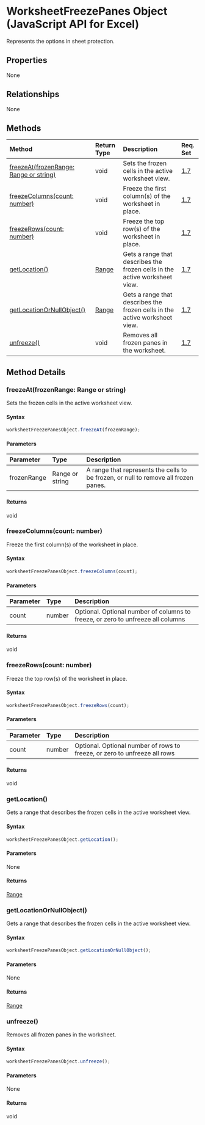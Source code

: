 # WorksheetFreezePanes Object (JavaScript API for Excel)

Represents the options in sheet protection.

## Properties

None

## Relationships
None


## Methods

| Method		   | Return Type	|Description| Req. Set|
|:---------------|:--------|:----------|:----|
|[freezeAt(frozenRange: Range or string)](#freezeatfrozenrange-range-or-string)|void|Sets the frozen cells in the active worksheet view.|[1.7](../requirement-sets/excel-api-requirement-sets.md)|
|[freezeColumns(count: number)](#freezecolumnscount-number)|void|Freeze the first column(s) of the worksheet in place.|[1.7](../requirement-sets/excel-api-requirement-sets.md)|
|[freezeRows(count: number)](#freezerowscount-number)|void|Freeze the top row(s) of the worksheet in place.|[1.7](../requirement-sets/excel-api-requirement-sets.md)|
|[getLocation()](#getlocation)|[Range](range.md)|Gets a range that describes the frozen cells in the active worksheet view.|[1.7](../requirement-sets/excel-api-requirement-sets.md)|
|[getLocationOrNullObject()](#getlocationornullobject)|[Range](range.md)|Gets a range that describes the frozen cells in the active worksheet view.|[1.7](../requirement-sets/excel-api-requirement-sets.md)|
|[unfreeze()](#unfreeze)|void|Removes all frozen panes in the worksheet.|[1.7](../requirement-sets/excel-api-requirement-sets.md)|

## Method Details


### freezeAt(frozenRange: Range or string)
Sets the frozen cells in the active worksheet view.

#### Syntax
```js
worksheetFreezePanesObject.freezeAt(frozenRange);
```

#### Parameters
| Parameter	   | Type	|Description|
|:---------------|:--------|:----------|
|frozenRange|Range or string|A range that represents the cells to be frozen, or null to remove all frozen panes.|

#### Returns
void

### freezeColumns(count: number)
Freeze the first column(s) of the worksheet in place.

#### Syntax
```js
worksheetFreezePanesObject.freezeColumns(count);
```

#### Parameters
| Parameter	   | Type	|Description|
|:---------------|:--------|:----------|
|count|number|Optional. Optional number of columns to freeze, or zero to unfreeze all columns|

#### Returns
void

### freezeRows(count: number)
Freeze the top row(s) of the worksheet in place.

#### Syntax
```js
worksheetFreezePanesObject.freezeRows(count);
```

#### Parameters
| Parameter	   | Type	|Description|
|:---------------|:--------|:----------|
|count|number|Optional. Optional number of rows to freeze, or zero to unfreeze all rows|

#### Returns
void

### getLocation()
Gets a range that describes the frozen cells in the active worksheet view.

#### Syntax
```js
worksheetFreezePanesObject.getLocation();
```

#### Parameters
None

#### Returns
[Range](range.md)

### getLocationOrNullObject()
Gets a range that describes the frozen cells in the active worksheet view.

#### Syntax
```js
worksheetFreezePanesObject.getLocationOrNullObject();
```

#### Parameters
None

#### Returns
[Range](range.md)

### unfreeze()
Removes all frozen panes in the worksheet.

#### Syntax
```js
worksheetFreezePanesObject.unfreeze();
```

#### Parameters
None

#### Returns
void
